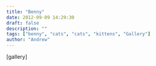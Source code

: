 ```yaml
---
title: "Benny"
date: 2012-09-09 14:29:30
draft: false
description: ""
tags: ["benny", "cats", "cats", "kittens", "Gallery"]
author: "Andrew"
---
```


\[gallery\]
